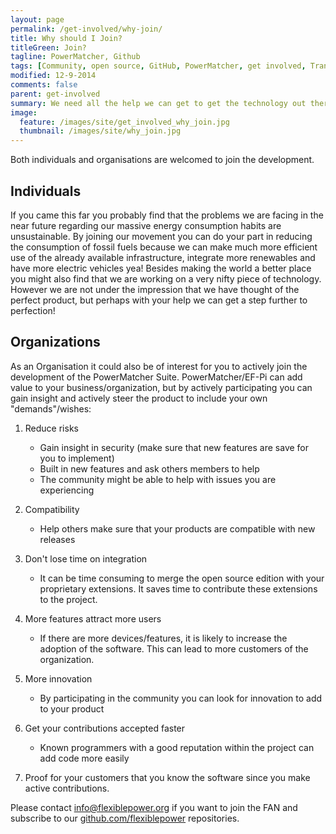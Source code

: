 ```yaml
---
layout: page
permalink: /get-involved/why-join/
title: Why should I Join?
titleGreen: Join? 
tagline: PowerMatcher, Github
tags: [Community, open source, GitHub, PowerMatcher, get involved, Transactive Energy]
modified: 12-9-2014
comments: false
parent: get-involved
summary: We need all the help we can get to get the technology out there.
image:
  feature: /images/site/get_involved_why_join.jpg
  thumbnail: /images/site/why_join.jpg
---
```


Both individuals and organisations are welcomed to join the development.

## Individuals ##

If you came this far you probably find that the problems we are facing in the near future regarding our massive energy consumption habits are unsustainable. By joining our movement you can do your part in reducing the consumption of fossil fuels because we can make much more efficient use of the already available infrastructure, integrate more renewables and have more electric vehicles yea! Besides making the world a better place you might also find that we are working on a very nifty piece of technology. However we are not under the impression that we have thought of the perfect product, but perhaps with your help we can get a step further to perfection!

## Organizations ##
As an Organisation it could also be of interest for you to actively join the development of the PowerMatcher Suite.  PowerMatcher/EF-Pi can add value to your business/organization, but by actively participating you can gain insight and actively steer the product to include your own "demands"/wishes:

1. Reduce risks
	* Gain insight in security (make sure that new features are save for you to implement)
	* Built in new features and ask others members to help
	* The community might be able to help with issues you are experiencing
	
2. Compatibility
	* Help others make sure that your products are compatible with new releases 

3. Don't lose time on integration
	* It can be time consuming to merge the open source edition with your proprietary extensions. It saves time to 	contribute these extensions to the project.

4. More features attract more users
	* If there are more devices/features, it is likely to increase the adoption of the software. This can lead to more customers of the organization. 

5. More innovation
	* By participating in the community you can look for innovation to add to your product

6. Get your contributions accepted faster
	* Known programmers with a good reputation within the project can add code more easily

7. Proof for your customers that you know the software since you make active contributions.
		
Please contact info@flexiblepower.org if you want to join the FAN and subscribe to our [github.com/flexiblepower](https://github.com/flexiblepower) repositories.

	
